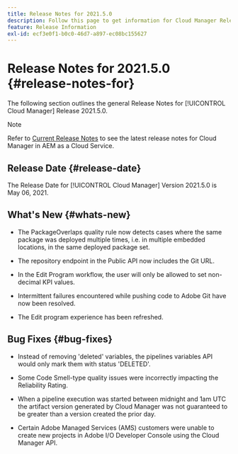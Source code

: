 ```yaml
---
title: Release Notes for 2021.5.0
description: Follow this page to get information for Cloud Manager Release 2021.5.0
feature: Release Information
exl-id: ecf3e0f1-b0c0-46d7-a897-ec08bc155627
---
```

# Release Notes for 2021.5.0 {#release-notes-for}

The following section outlines the general Release Notes for [!UICONTROL Cloud Manager] Release 2021.5.0.

>[!NOTE]
>Refer to [Current Release Notes](https://experienceleague.adobe.com/docs/experience-manager-cloud-service/onboarding/getting-access/release-notes-cloud-manager/release-notes-cm-current.html?lang=en#getting-access) to see the latest release notes for Cloud Manager in AEM as a Cloud Service.

## Release Date {#release-date}

The Release Date for [!UICONTROL Cloud Manager] Version 2021.5.0 is May 06, 2021.

## What's New {#whats-new}

* The PackageOverlaps quality rule now detects cases where the same package was deployed multiple times, i.e. in multiple embedded locations, in the same deployed package set.

* The repository endpoint in the Public API now includes the Git URL.

* In the Edit Program workflow, the user will only be allowed to set non- decimal KPI values.

* Intermittent failures encountered while pushing code to Adobe Git have now been resolved. 

* The Edit program experience has been refreshed.

## Bug Fixes {#bug-fixes}

* Instead of removing 'deleted' variables, the pipelines variables API would only mark them with status 'DELETED'.

* Some Code Smell-type quality issues were incorrectly impacting the Reliability Rating.

* When a pipeline execution was started between midnight and 1am UTC the artifact version generated by Cloud Manager was not guaranteed to be greater than a version created the prior day.

* Certain Adobe Managed Services (AMS) customers were unable to create new projects in Adobe I/O Developer Console using the Cloud Manager API.
